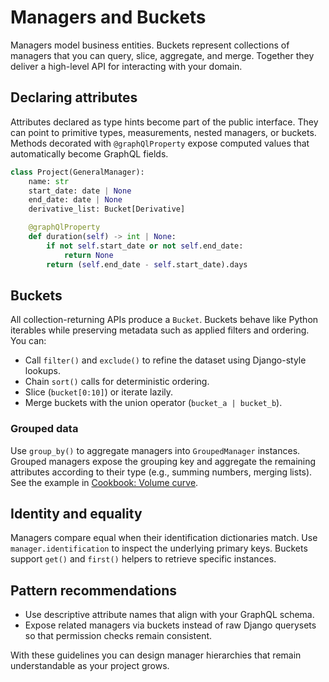 # Managers and Buckets

Managers model business entities. Buckets represent collections of managers that you can query, slice, aggregate, and merge. Together they deliver a high-level API for interacting with your domain.

## Declaring attributes

Attributes declared as type hints become part of the public interface. They can point to primitive types, measurements, nested managers, or buckets. Methods decorated with `@graphQlProperty` expose computed values that automatically become GraphQL fields.

```python
class Project(GeneralManager):
    name: str
    start_date: date | None
    end_date: date | None
    derivative_list: Bucket[Derivative]

    @graphQlProperty
    def duration(self) -> int | None:
        if not self.start_date or not self.end_date:
            return None
        return (self.end_date - self.start_date).days
```

## Buckets

All collection-returning APIs produce a `Bucket`. Buckets behave like Python iterables while preserving metadata such as applied filters and ordering. You can:

- Call `filter()` and `exclude()` to refine the dataset using Django-style lookups.
- Chain `sort()` calls for deterministic ordering.
- Slice (`bucket[0:10]`) or iterate lazily.
- Merge buckets with the union operator (`bucket_a | bucket_b`).

### Grouped data

Use `group_by()` to aggregate managers into `GroupedManager` instances. Grouped managers expose the grouping key and aggregate the remaining attributes according to their type (e.g., summing numbers, merging lists). See the example in [Cookbook: Volume curve](../examples/project_volume_curve.md).

## Identity and equality

Managers compare equal when their identification dictionaries match. Use `manager.identification` to inspect the underlying primary keys. Buckets support `get()` and `first()` helpers to retrieve specific instances.

## Pattern recommendations

- Use descriptive attribute names that align with your GraphQL schema.
- Expose related managers via buckets instead of raw Django querysets so that permission checks remain consistent.

With these guidelines you can design manager hierarchies that remain understandable as your project grows.
